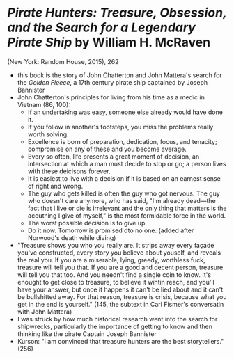 # *Pirate Hunters: Treasure, Obsession, and the Search for a Legendary Pirate Ship* by William H. McRaven

(New York: Random House, 2015), 262

- this book is the story of John Chatterton and John Mattera's search for the *Golden Fleece*, a 17th century pirate ship captained by Joseph Bannister
- John Chatterton's principles for living from his time as a medic in Vietnam (86, 100):
  - If an undertaking was easy, someone else already would have done it.
  - If you follow in another's footsteps, you miss the problems really worth solving.
  - Excellence is born of preparation, dedication, focus, and tenacity; compromise on any of these and you become average.
  - Every so often, life presents a great moment of decision, an intersection at which a man must decide to stop or go; a person lives with these deicisons forever.
  - It is easiest to live with a decision if it is based on an earnest sense of right and wrong.
  - The guy who gets killed is often the guy who got nervous. The guy who doesn't care anymore, who has said, "I'm already dead—the fact that I live or die is irrelevant and the only thing that matters is the acoutning I give of myself," is the most formidable force in the world.
  - The worst possible decision is to give up.
  - Do it now. Tomorrow is promised dto no one. (added after Norwood's death while diving)
- "Treasure shows you who you really are. It strips away every façade you've constructed, every story you believe about youself, and reveals the real you. If you are a miserable, lying, greedy, worthless fuck, treasure will tell you that. If you are a good and decent person, treasure will tell you that too. And you needn't find a single coin to know. It's enought to get close to treasure, to believe it wihtin reach, and you'll have your answer, but once it happens it can't be lied about and it can't be bullshitted away. For that reason, treasure is crisis, because what you get in the end is yourself." (145, the subtext in Carl Fismer's conversatin with John Mattera)
- I was struck by how much historical research went into the search for shipwrecks, particularly the importance of getting to know and then thinking like the pirate Captain Joseph Bannister
- Kurson: "I am convinced that treasure hunters are the best storytellers." (256)